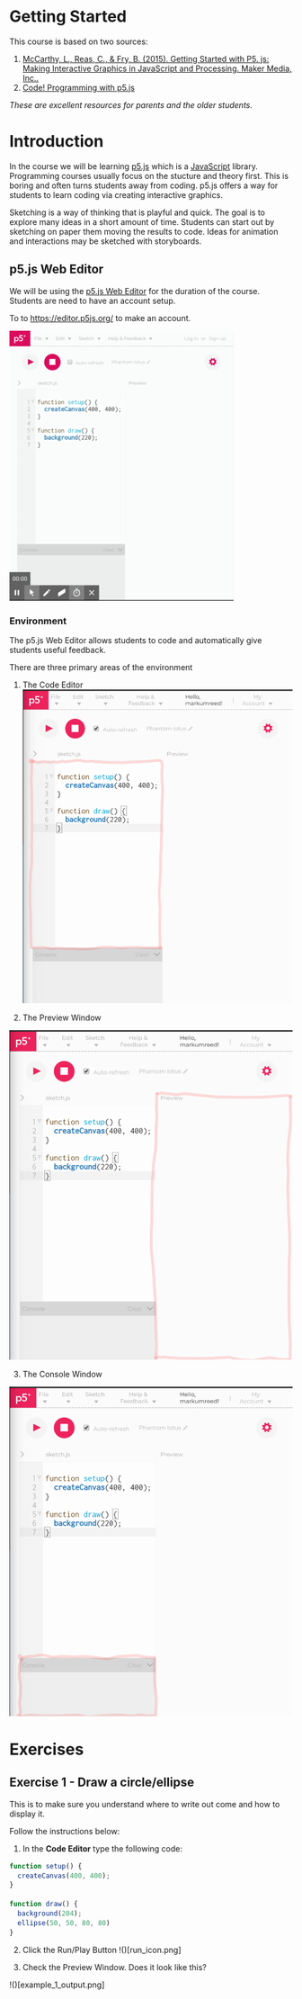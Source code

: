 # Getting Started
This course is based on two sources:

1. [McCarthy, L., Reas, C., & Fry, B. (2015). Getting Started with P5. js: Making Interactive Graphics in JavaScript and Processing. Maker Media, Inc..](https://p5js.org/books/)
2. [Code! Programming with p5.js](https://www.youtube.com/playlist?list=PLRqwX-V7Uu6Zy51Q-x9tMWIv9cueOFTFA)

*These are excellent resources for parents and the older students.*

# Introduction

In the course we will be learning [p5.js](https://p5js.org/) which is a [JavaScript](https://en.wikipedia.org/wiki/JavaScript) library. Programming courses usually focus on the stucture and theory first. This is boring and often turns students away from coding. p5.js offers a way for students to learn coding via creating interactive graphics. 

Sketching is a way of thinking that is playful and quick. The goal is to explore many ideas in a short amount of time. Students can start out by sketching on paper them moving the results to code. Ideas for animation and interactions may be sketched with storyboards.


## p5.js Web Editor

We will be using the [p5.js Web Editor](https://editor.p5js.org/) for the duration of the course. Students are need to have an account setup.

To to https://editor.p5js.org/ to make an account. 

![](p5js_web_editor_sign_up.gif)


### Environment

The p5.js Web Editor allows students to code and automatically give students useful feedback. 

There are three primary areas of the environment

1. The Code Editor
![](environ_sketch.png)

2. The Preview Window

![](environ_preview.png)

3. The Console Window

![](environ_console.png)


# Exercises
## Exercise 1 - Draw a circle/ellipse
This is to make sure you understand where to write out come and how to display it.

Follow the instructions below:

1. In the **Code Editor** type the following code:

```javascript
function setup() {
  createCanvas(400, 400);
}

function draw() {
  background(204);
  ellipse(50, 50, 80, 80)
}
```
2. Click the Run/Play Button
!()[run_icon.png]

3. Check the Preview Window. Does it look like this?

!()[example_1_output.png]
